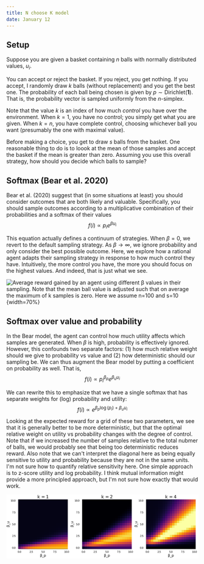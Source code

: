 ```yaml
---
title: N choose K model
date: January 12 
---
```


## Setup

Suppose you are given a basket containing $n$ balls with normally distributed values, $u_i$.

You can accept or reject the basket. If you reject, you get nothing. If you accept, I randomly draw $k$ balls (without replacement) and you get the best one. The probability of each ball being chosen is given by $p \sim \text{Dirichlet}(\mathbf{1})$. That is, the probability vector is sampled uniformly from the $n$-simplex.

Note that the value $k$ is an index of how much *control* you have over the environment. When $k=1$, you have no control; you simply get what you are given. When $k=n$, you have complete control, choosing whichever ball you want (presumably the one with maximal value). 

Before making a choice, you get to draw $s$ balls from the basket. One reasonable thing to do is to loook at the mean of those samples and accept the basket if the mean is greater than zero. Assuming you use this overall strategy, how should you decide which balls to sample? 

## Softmax (Bear et al. 2020)

Bear et al. (2020) suggest that (in some situations at least) you should consider outcomes that are both likely and valuable. Specifically, you should sample outcomes according to a multiplicative combination of their probabilities and a softmax of their values
$$f(i) \propto p_i e^{\beta u_i}$$

This equation actually defines a continuum of strategies. When $β = 0$, we revert to the default sampling strategy. As $β → \infty$, we ignore probability and only consider the best possible outcome. Here, we explore how a rational agent adapts their sampling strategy in response to how much control they have. Intuitively, the more control you have, the more you should focus on the highest values. And indeed, that is just what we see.

![Average reward gained by an agent using different $β$ values in their sampling. Note that the mean ball value is adjusted such that on average the maximum of $k$ samples is zero. Here we assume $n=100$ and $s=10$](../model/figs/k-β_u.png){width=70%}



## Softmax over value and probability

In the Bear model, the agent can control how much utility affects which samples are generated. When $β$ is high, probability is effectively ignored. However, this confounds two separate factors: (1) how much relative weight should we give to probability vs value and (2) how deterministic should our sampling be. We can thus augment the Bear model by putting a coefficient on probability as well. That is, 
$$f(i) \propto p_i^{β_p} e^{β_u u_i}$$

We can rewrite this to emphasize that we have a single softmax that has separate weights for (log) probability and utility: 
$$f(i) \propto e^{β_p \log(p_i) + β_u u_i}$$

Looking at the expected reward for a grid of these two parameters, we see that it is generally better to be more deterministic, but that the optimal relative weight on utility vs probability changes with the degree of control. Note that if we increased the number of samples relative to the total nubmer of balls, we would probably see that being too deterministic reduces reward. Also note that we can't interpret the diagonal here as being equally sensitive to utility and probability because they are not in the same units. I'm not sure how to quantify relative sensitivity here. One simple approach is to z-score utility and log probability. I think mutual information might provide a more principled approach, but I'm not sure how exactly that would work.

![Reward attained for different weights on probability, $β_p$, and value, $β_u$](../model/figs/full_grid.png)

